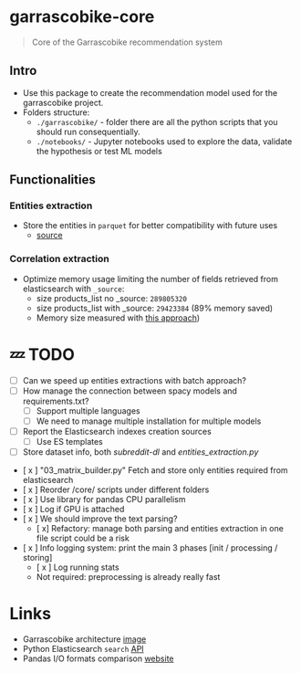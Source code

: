 # garrascobike-core

> Core of the Garrascobike recommendation system

## Intro

- Use this package to create the recommendation model used for the garrascobike project.<br>
- Folders structure:
    - `./garrascobike/` - folder there are all the python scripts that you should run consequentially.
    - `./notebooks/` - Jupyter notebooks used to explore the data, validate the hypothesis or test ML models

## Functionalities

### Entities extraction

- Store the entities in `parquet` for better compatibility with future uses
    - [source](https://pandas-docs.github.io/pandas-docs-travis/user_guide/io.html#performance-considerations)

### Correlation extraction

- Optimize memory usage limiting the number of fields retrieved from elasticsearch with `_source`:
    - size products_list no _source: `289805320`
    - size products_list with _source: `29423384` (89% memory saved)
    - Memory size measured
      with [this approach](https://stackoverflow.com/questions/13530762/how-to-know-bytes-size-of-python-object-like-arrays-and-dictionaries-the-simp))

# 💤 TODO

- [ ] Can we speed up entities extractions with batch approach?
- [ ] How manage the connection between spacy models and requirements.txt?
    - [ ] Support multiple languages
    - [ ] We need to manage multiple installation for multiple models
- [  ] Report the Elasticsearch indexes creation sources
    - [  ] Use ES templates
- [ ] Store dataset info, both _subreddit-dl_ and _entities_extraction.py_
- [ x ] "03_matrix_builder.py" Fetch and store only entities required from elasticsearch
- [ x ] Reorder /core/ scripts under different folders
- [ x ] Use library for pandas CPU parallelism
- [ x ] Log if GPU is attached
- [ x ] We should improve the text parsing?
    - [ x] Refactory: manage both parsing and entities extraction in one file script could be a risk
- [ x ] Info logging system: print the main 3 phases [init / processing / storing]
    - [ x ] Log running stats
    - Not required: preprocessing is already really fast

# Links

- Garrascobike architecture [image](https://drive.google.com/file/d/16gCF_4xx8jsC3uX5PJDrvgndPnNJ6_3p/view?usp=sharing)
- Python Elasticsearch `search` [API](https://elasticsearch-py.readthedocs.io/en/v7.11.0/api.html#elasticsearch.Elasticsearch.search)
- Pandas I/O formats comparison [website](https://pandas-docs.github.io/pandas-docs-travis/user_guide/io.html#performance-considerations)
